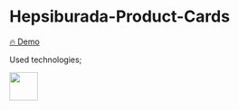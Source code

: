 # Hepsiburada-Product-Cards

<a href="https://hepsiburada-product-cards.vercel.app/" target="_blank">🔥 Demo</a>

Used technologies;

<p float="left">
  <img src="https://upload.wikimedia.org/wikipedia/commons/thumb/9/96/Sass_Logo_Color.svg/1280px-Sass_Logo_Color.svg.png" width="50" />
</p>
